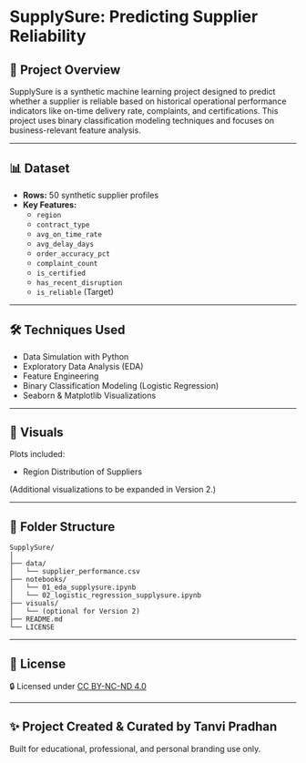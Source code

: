 # SupplySure: Predicting Supplier Reliability

## 📄 Project Overview
SupplySure is a synthetic machine learning project designed to predict whether a supplier is reliable based on historical operational performance indicators like on-time delivery rate, complaints, and certifications. This project uses binary classification modeling techniques and focuses on business-relevant feature analysis.

---

## 📊 Dataset
- **Rows:** 50 synthetic supplier profiles
- **Key Features:**
  - `region`
  - `contract_type`
  - `avg_on_time_rate`
  - `avg_delay_days`
  - `order_accuracy_pct`
  - `complaint_count`
  - `is_certified`
  - `has_recent_disruption`
  - `is_reliable` (Target)

---

## 🛠️ Techniques Used
- Data Simulation with Python
- Exploratory Data Analysis (EDA)
- Feature Engineering
- Binary Classification Modeling (Logistic Regression)
- Seaborn & Matplotlib Visualizations

---

## 📸 Visuals
Plots included:
- Region Distribution of Suppliers

(Additional visualizations to be expanded in Version 2.)

---

## 📁 Folder Structure

```plaintext
SupplySure/
│
├── data/
│   └── supplier_performance.csv
├── notebooks/
│   └── 01_eda_supplysure.ipynb
│   └── 02_logistic_regression_supplysure.ipynb
├── visuals/
│   └── (optional for Version 2)
├── README.md
└── LICENSE
```

---

## 📄 License
🔒 Licensed under [CC BY-NC-ND 4.0](https://creativecommons.org/licenses/by-nc-nd/4.0/)

---

## ✨ Project Created & Curated by Tanvi Pradhan  
Built for educational, professional, and personal branding use only.

